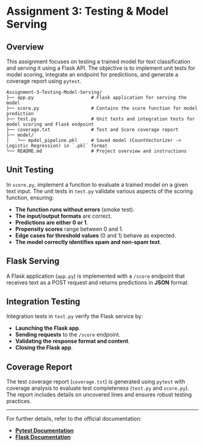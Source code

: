 # **Assignment 3: Testing & Model Serving**

## **Overview**
This assignment focuses on testing a trained model for text classification and serving it using a Flask API. The objective is to implement unit tests for model scoring, integrate an endpoint for predictions, and generate a coverage report using `pytest`.

```
Assignment-3-Testing-Model-Serving/
├── app.py                     # Flask application for serving the model
├── score.py                   # Contains the score function for model prediction
├── test.py                    # Unit tests and integration tests for model scoring and Flask endpoint
├── coverage.txt               # Test and Score coverage report
├── model/
│   └── mpdel_pipeline.pkl     # Saved model (CountVectorizer -> Logistic Regression) in `.pkl` format
└── README.md                  # Project overview and instructions
```
## **Unit Testing**
In `score.py`, implement a function to evaluate a trained model on a given text input. The unit tests in `test.py` validate various aspects of the scoring function, ensuring:
- **The function runs without errors** (smoke test).
- **The input/output formats** are correct.
- **Predictions are either 0 or 1**.
- **Propensity scores** range between 0 and 1.
- **Edge cases for threshold values** (0 and 1) behave as expected.
- **The model correctly identifies spam and non-spam text**.

## **Flask Serving**
A Flask application (`app.py`) is implemented with a `/score` endpoint that receives text as a POST request and returns predictions in **JSON** format.

## **Integration Testing**
Integration tests in `test.py` verify the Flask service by:
- **Launching the Flask app**.
- **Sending requests** to the `/score` endpoint.
- **Validating the response format and content**.
- **Closing the Flask app**.

## **Coverage Report**
The test coverage report (`coverage.txt`) is generated using `pytest` with coverage analysis to evaluate test completeness (`test.py` and `score.py`). The report includes details on uncovered lines and ensures robust testing practices.

---
For further details, refer to the official documentation:
- [**Pytest Documentation**](https://docs.pytest.org/en/8.0.x/)
- [**Flask Documentation**](https://flask.palletsprojects.com/en/2.3.x/quickstart/)
